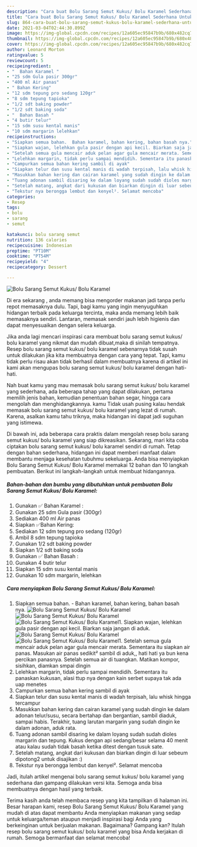 ```yaml
---
description: "Cara buat Bolu Sarang Semut Kukus/ Bolu Karamel Sederhana Untuk Jualan"
title: "Cara buat Bolu Sarang Semut Kukus/ Bolu Karamel Sederhana Untuk Jualan"
slug: 864-cara-buat-bolu-sarang-semut-kukus-bolu-karamel-sederhana-untuk-jualan
date: 2021-03-04T02:44:30.899Z
image: https://img-global.cpcdn.com/recipes/12a605ec95847b9b/680x482cq70/bolu-sarang-semut-kukus-bolu-karamel-foto-resep-utama.jpg
thumbnail: https://img-global.cpcdn.com/recipes/12a605ec95847b9b/680x482cq70/bolu-sarang-semut-kukus-bolu-karamel-foto-resep-utama.jpg
cover: https://img-global.cpcdn.com/recipes/12a605ec95847b9b/680x482cq70/bolu-sarang-semut-kukus-bolu-karamel-foto-resep-utama.jpg
author: Leonard Morton
ratingvalue: 5
reviewcount: 5
recipeingredient:
- "  Bahan Karamel "
- "25 sdm Gula pasir 300gr"
- "400 ml Air panas"
- " Bahan Kering"
- "12 sdm tepung pro sedang 120gr"
- "8 sdm tepung tapioka"
- "1/2 sdt baking powder"
- "1/2 sdt baking soda"
- "  Bahan Basah "
- "4 butir telur"
- "15 sdm susu kental manis"
- "10 sdm margarin lelehkan"
recipeinstructions:
- "Siapkan semua bahan.  Bahan karamel, bahan kering, bahan basah nya."
- "Siapkan wajan, lelehkan gula pasir dengan api kecil. Biarkan saja jangan di aduk."
- "Setelah semua gula mencair aduk pelan agar gula mencair merata. Sementara itu siapkan air panas. Masukan air panas sedikit² sambil di aduk,, hati hati ya bun kena percikan panasnya. Setelah semua air di tuangkan. Matikan kompor, sisihkan, diamkan smpai dingin"
- "Lelehkan margarin, tidak perlu sampai mendidih. Sementara itu panaskan kukusan, alasi ttup nya dengan kain serbet supaya tak ada uap menetes"
- "Campurkan semua bahan kering sambil di ayak"
- "Siapkan telur dan susu kental manis di wadah terpisah, lalu whisk hingga tercampur"
- "Masukkan bahan kering dan cairan karamel yang sudah dingin ke dalam adonan telur/susu, secara bertahap dan bergantian, sambil diaduk, sampai habis. Terakhir, tuang larutan margarin yang sudah dingin ke dalam adonan, aduk rata."
- "Tuang adonan sambil disaring ke dalam loyang sudah sudah dioles margarin dan tepung. Kukus dengan api sedang/besar selama 40 menit atau kalau sudah tidak basah ketika ditest dengan tusuk sate."
- "Setelah matang, angkat dari kukusan dan biarkan dingin di luar sebeum dipotong2 untuk disajikan :)"
- "Tekstur nya berongga lembut dan kenyel². Selamat mencoba"
categories:
- Resep
tags:
- bolu
- sarang
- semut

katakunci: bolu sarang semut 
nutrition: 136 calories
recipecuisine: Indonesian
preptime: "PT10M"
cooktime: "PT54M"
recipeyield: "4"
recipecategory: Dessert

---
```



![Bolu Sarang Semut Kukus/ Bolu Karamel](https://img-global.cpcdn.com/recipes/12a605ec95847b9b/680x482cq70/bolu-sarang-semut-kukus-bolu-karamel-foto-resep-utama.jpg)

Di era  sekarang , anda memang bisa mengorder makanan jadi tanpa perlu repot memasaknya dulu. Tapi, bagi kamu yang ingin menyuguhkan hidangan terbaik pada keluarga tercinta, maka anda memang lebih baik memasaknya sendiri. Lantaran, memasak sendiri jauh lebih higienis dan dapat menyesuaikan dengan selera keluarga.

Jika anda lagi mencari inspirasi cara membuat bolu sarang semut kukus/ bolu karamel yang nikmat dan mudah dibuat,maka di sinilah tempatnya. Resep bolu sarang semut kukus/ bolu karamel  sebenarnya tidak susah untuk dilakukan jika kita membuatnya dengan cara yang tepat. Tapi, kamu tidak perlu risau akan tidak berhasil dalam membuatnya 
karena di artikel ini kami akan mengupas bolu sarang semut kukus/ bolu karamel dengan hati-hati.  



Nah buat kamu yang mau memasak bolu sarang semut kukus/ bolu karamel yang sederhana, ada beberapa tahap yang dapat dilakukan, pertama memilih jenis bahan, kemudian penentuan bahan segar, hingga cara mengolah dan menghidangkannya. kamu Tidak usah pusing kalau hendak memasak bolu sarang semut kukus/ bolu karamel yang lezat di rumah. Karena, asalkan kamu  tahu triknya, maka hidangan ini dapat jadi suguhan yang istimewa.

Di bawah ini, ada beberapa cara praktis  dalam mengolah resep bolu sarang semut kukus/ bolu karamel yang siap dikreasikan. Sekarang, mari kita coba ciptakan bolu sarang semut kukus/ bolu karamel sendiri di rumah. Tetap dengan bahan sederhana, hidangan ini dapat memberi manfaat dalam membantu menjaga kesehatan tubuhmu sekeluarga. Anda bisa menyiapkan Bolu Sarang Semut Kukus/ Bolu Karamel memakai 12 bahan dan 10 langkah pembuatan. Berikut ini langkah-langkah untuk membuat hidangannya.

<!--inarticleads1-->

##### Bahan-bahan dan bumbu yang dibutuhkan untuk pembuatan Bolu Sarang Semut Kukus/ Bolu Karamel:

1. Gunakan  ✅ Bahan Karamel :
1. Gunakan 25 sdm Gula pasir (300gr)
1. Sediakan 400 ml Air panas
1. Siapkan  ✅Bahan Kering:
1. Sediakan 12 sdm tepung pro sedang (120gr)
1. Ambil 8 sdm tepung tapioka
1. Gunakan 1/2 sdt baking powder
1. Siapkan 1/2 sdt baking soda
1. Gunakan  ✅ Bahan Basah :
1. Gunakan 4 butir telur
1. Siapkan 15 sdm susu kental manis
1. Gunakan 10 sdm margarin, lelehkan




<!--inarticleads2-->

##### Cara menyiapkan Bolu Sarang Semut Kukus/ Bolu Karamel:

1. Siapkan semua bahan.  - Bahan karamel, bahan kering, bahan basah nya.
<img src="https://img-global.cpcdn.com/steps/5ca13b53c324c8cf/160x128cq70/bolu-sarang-semut-kukus-bolu-karamel-langkah-memasak-1-foto.jpg" alt="Bolu Sarang Semut Kukus/ Bolu Karamel"><img src="https://img-global.cpcdn.com/steps/d90c9d9c3b7fa62e/160x128cq70/bolu-sarang-semut-kukus-bolu-karamel-langkah-memasak-1-foto.jpg" alt="Bolu Sarang Semut Kukus/ Bolu Karamel"><img src="https://img-global.cpcdn.com/steps/053755b9023309ee/160x128cq70/bolu-sarang-semut-kukus-bolu-karamel-langkah-memasak-1-foto.jpg" alt="Bolu Sarang Semut Kukus/ Bolu Karamel">1. Siapkan wajan, lelehkan gula pasir dengan api kecil. Biarkan saja jangan di aduk.
<img src="https://img-global.cpcdn.com/steps/6c72f25ff015fec1/160x128cq70/bolu-sarang-semut-kukus-bolu-karamel-langkah-memasak-2-foto.jpg" alt="Bolu Sarang Semut Kukus/ Bolu Karamel"><img src="https://img-global.cpcdn.com/steps/dc5d839343d37035/160x128cq70/bolu-sarang-semut-kukus-bolu-karamel-langkah-memasak-2-foto.jpg" alt="Bolu Sarang Semut Kukus/ Bolu Karamel">1. Setelah semua gula mencair aduk pelan agar gula mencair merata. Sementara itu siapkan air panas. Masukan air panas sedikit² sambil di aduk,, hati hati ya bun kena percikan panasnya. Setelah semua air di tuangkan. Matikan kompor, sisihkan, diamkan smpai dingin
1. Lelehkan margarin, tidak perlu sampai mendidih. Sementara itu panaskan kukusan, alasi ttup nya dengan kain serbet supaya tak ada uap menetes
1. Campurkan semua bahan kering sambil di ayak
1. Siapkan telur dan susu kental manis di wadah terpisah, lalu whisk hingga tercampur
1. Masukkan bahan kering dan cairan karamel yang sudah dingin ke dalam adonan telur/susu, secara bertahap dan bergantian, sambil diaduk, sampai habis. Terakhir, tuang larutan margarin yang sudah dingin ke dalam adonan, aduk rata.
1. Tuang adonan sambil disaring ke dalam loyang sudah sudah dioles margarin dan tepung. Kukus dengan api sedang/besar selama 40 menit atau kalau sudah tidak basah ketika ditest dengan tusuk sate.
1. Setelah matang, angkat dari kukusan dan biarkan dingin di luar sebeum dipotong2 untuk disajikan :)
1. Tekstur nya berongga lembut dan kenyel². Selamat mencoba




Jadi, itulah artikel mengenai  bolu sarang semut kukus/ bolu karamel  yang sederhana dan gampang dilakukan versi kita. Semoga anda bisa membuatnya dengan hasil yang terbaik. 

Terima kasih anda telah membaca resep yang kita tampilkan di halaman ini. Besar harapan kami, resep  Bolu Sarang Semut Kukus/ Bolu Karamel yang mudah di atas dapat membantu Anda menyiapkan makanan yang sedap untuk keluarga/teman ataupun menjadi inspirasi bagi Anda yang berkeinginan untuk berjualan makanan. Bagaimana? Gampang kan? Itulah resep bolu sarang semut kukus/ bolu karamel yang bisa Anda kerjakan di rumah. Semoga bermanfaat dan selamat mencoba!

